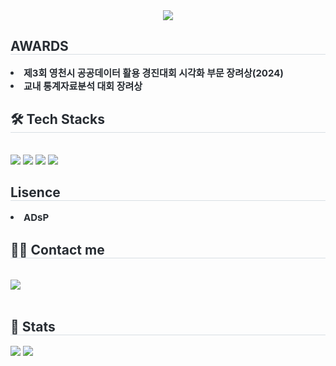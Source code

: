 
<!--
**yeajinleeee/yeajinleeee** is a ✨ _special_ ✨ repository because its `README.md` (this file) appears on your GitHub profile.

Here are some ideas to get you started:

- 🔭 I’m currently working on ...
- 🌱 I’m currently learning ...
- 👯 I’m looking to collaborate on ...
- 🤔 I’m looking for help with ...
- 💬 Ask me about ...
- 📫 How to reach me: ...
- 😄 Pronouns: ...
- ⚡ Fun fact: ...
-->

<div align= "center">
    <img src="https://capsule-render.vercel.app/api?type=waving&color=auto&height=120&text=Hello%20world%20I'm%20yeajin&animation=scaleIn&fontColor=363535&fontSize=50" />
    </div>
    <div style="text-align: left;"> 
    <h2 style="border-bottom: 1px solid #d8dee4; color: #282d33;"> AWARDS </h2>  
    <div style="font-weight: 700; font-size: 15px; text-align: left; color: #282d33;"> <li> 제3회 영천시 공공데이터 활용 경진대회 시각화 부문 장려상(2024) </div>
    <div style="font-weight: 700; font-size: 15px; text-align: left; color: #282d33;"> <li> 교내 통계자료분석 대회 장려상 </div>
    </div>
    <div style="text-align: left;">
    <h2 style="border-bottom: 1px solid #d8dee4; color: #282d33;"> 🛠️ Tech Stacks </h2> <br> 
    <div style="margin: ; text-align: left;" "text-align: left;"> <img src="https://img.shields.io/badge/Github-181717?style=flat&logo=Github&logoColor=white">
          <img src="https://img.shields.io/badge/Notion-000000?style=flat&logo=Notion&logoColor=white">
          <img src="https://img.shields.io/badge/PyTorch-EE4C2C?style=flat&logo=PyTorch&logoColor=white">
          <img src="https://img.shields.io/badge/Python-3776AB?style=flat&logo=Python&logoColor=white">
          </div>
    <h2 style="border-bottom: 1px solid #d8dee4; color: #282d33;"> Lisence </h2>  
    <div style="font-weight: 700; font-size: 15px; text-align: left; color: #282d33;"> <li> ADsP </div>
    </div>
    </div>
    <div style="text-align: left;">
    <h2 style="border-bottom: 1px solid #d8dee4; color: #282d33;"> 🧑‍💻 Contact me </h2> <br> 
    <div style="text-align: left;"> <a href=https://www.instagram.com/lyeajin__?igsh=MjlubDhuN280ZHVu&utm_source=qr> <img src="https://img.shields.io/badge/Instagram-E4405F?style=flat&logo=Instagram&logoColor=white&link=https://www.instagram.com/lyeajin__?igsh=MjlubDhuN280ZHVu&utm_source=qr"> </a>
          </div>  <br> 
    <div style="text-align: left;">  </div> 
    </div>
    <div style="text-align: left;"> 
    <h2 style="border-bottom: 1px solid #d8dee4; color: #282d33;"> 🏅 Stats </h2> <div style="text-align: left;"> <img src="https://github-readme-stats.vercel.app/api?username=yeajinleeee&bg_color=180,00000000,&title_color=000000&text_color=000000"
         /> <img src="https://github-readme-stats.vercel.app/api/top-langs/?username=yeajinleeee&layout=compact&bg_color=180,00000000,&title_color=000000&text_color=000000"
           /> </div> 
    </div>
    
